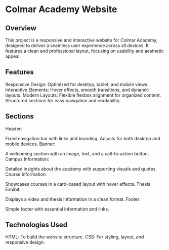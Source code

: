 # Colmar Academy Website

## Overview
This project is a responsive and interactive website for Colmar Academy, designed to deliver a seamless user experience across all devices. It features a clean and professional layout, focusing on usability and aesthetic appeal.

## Features
Responsive Design: Optimized for desktop, tablet, and mobile views.
Interactive Elements: Hover effects, smooth transitions, and dynamic layouts.
Modern Layouts:
Flexible flexbox alignment for organized content.
Structured sections for easy navigation and readability.
## Sections
Header:

Fixed navigation bar with links and branding.
Adjusts for both desktop and mobile devices.
Banner:

A welcoming section with an image, text, and a call-to-action button.
Campus Information:

Detailed insights about the academy with supporting visuals and quotes.
Course Information:

Showcases courses in a card-based layout with hover effects.
Thesis Exhibit:

Displays a video and thesis information in a clean format.
Footer:

Simple footer with essential information and links.

## Technologies Used
HTML: To build the website structure.
CSS: For styling, layout, and responsive design.
